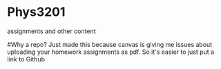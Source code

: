 # Phys3201
assignments and other content

#Why a repo?
Just made this because canvas is giving me issues about uploading your homework assignments as pdf. So it's easier to just put a link to Github
